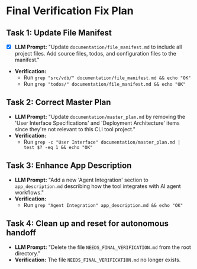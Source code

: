 # Final Verification Fix Plan

## Task 1: Update File Manifest
- [x] **LLM Prompt:** "Update `documentation/file_manifest.md` to include all project files. Add source files, todos, and configuration files to the manifest."
- **Verification:**
  - Run `grep "src/vdb/" documentation/file_manifest.md && echo "OK"`
  - Run `grep "todos/" documentation/file_manifest.md && echo "OK"`

## Task 2: Correct Master Plan
- **LLM Prompt:** "Update `documentation/master_plan.md` by removing the 'User Interface Specifications' and 'Deployment Architecture' items since they're not relevant to this CLI tool project."
- **Verification:** 
  - Run `grep -c "User Interface" documentation/master_plan.md | test $? -eq 1 && echo "OK"`

## Task 3: Enhance App Description
- **LLM Prompt:** "Add a new 'Agent Integration' section to `app_description.md` describing how the tool integrates with AI agent workflows."
- **Verification:** 
  - Run `grep "Agent Integration" app_description.md && echo "OK"`

## Task 4: Clean up and reset for autonomous handoff
- **LLM Prompt:** "Delete the file `NEEDS_FINAL_VERIFICATION.md` from the root directory."
- **Verification:** The file `NEEDS_FINAL_VERIFICATION.md` no longer exists.